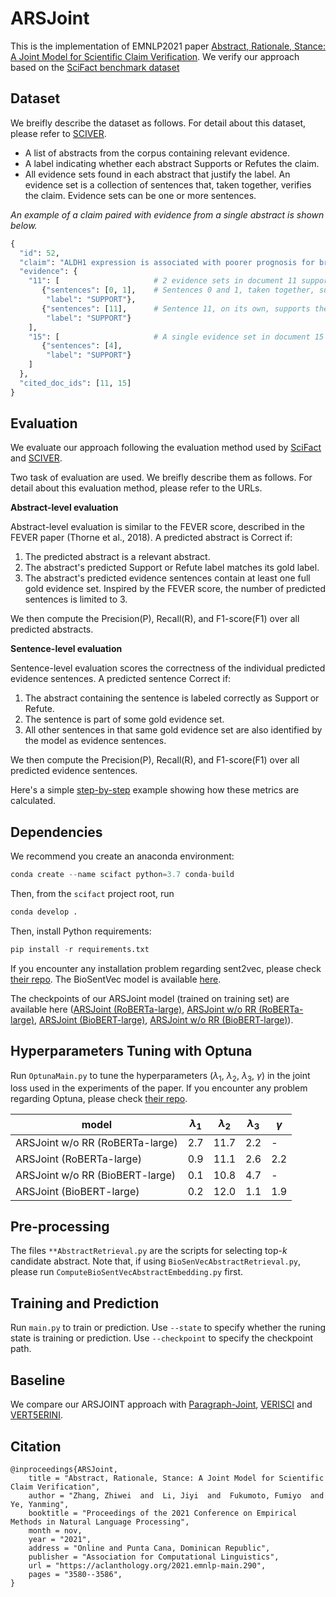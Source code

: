 # ARSJoint
This is the implementation of EMNLP2021 paper [Abstract, Rationale, Stance: A Joint Model for Scientific Claim Verification](https://aclanthology.org/2021.emnlp-main.290/). We verify our approach based on the [SciFact benchmark dataset](https://github.com/allenai/scifact)
## 

<!-- Due to the rapid growth in scientific literature, it is difficult for scientists to stay up-to-date on the latest findings. This challenge is especially acute during pandemics due to the risk of making decisions based on outdated or incomplete information. There is a need for AI systems that can help scientists with information overload and support scientific fact checking and evidence synthesis.

1. Take a scientific claim as input
2. Identify all relevant abstracts in a large corpus
3. Label them as Supporting or Refuting the claim
4. Select sentences as evidence for the label -->

## Dataset
We breifly describe the dataset as follows. For detail about this dataset, please refer to [SCIVER](https://sdproc.org/2021/sharedtasks.html#3c).

* A list of abstracts from the corpus containing relevant evidence.
* A label indicating whether each abstract Supports or Refutes the claim.
* All evidence sets found in each abstract that justify the label. An evidence set is a collection of sentences that, taken together, verifies the claim. Evidence sets can be one or more sentences.

*An example of a claim paired with evidence from a single abstract is shown below.*
``` python
{
  "id": 52,
  "claim": "ALDH1 expression is associated with poorer prognosis for breast cancer primary tumors.",
  "evidence": {
    "11": [                     # 2 evidence sets in document 11 support the claim.
       {"sentences": [0, 1],    # Sentences 0 and 1, taken together, support the claim.
        "label": "SUPPORT"},
       {"sentences": [11],      # Sentence 11, on its own, supports the claim.
        "label": "SUPPORT"}
    ],
    "15": [                     # A single evidence set in document 15 supports the claim.
       {"sentences": [4], 
        "label": "SUPPORT"}
    ]
  },
  "cited_doc_ids": [11, 15]
}
```
## Evaluation
We evaluate our approach following the evaluation method used by [SciFact](https://github.com/allenai/scifact/blob/master/doc/evaluation.md) and [SCIVER](https://sdproc.org/2021/sharedtasks.html#3c).

Two task of evaluation are used. We breifly describe them as follows. For detail about this evaluation method, please refer to the URLs.

**Abstract-level evaluation**

Abstract-level evaluation is similar to the FEVER score, described in the FEVER paper (Thorne et al., 2018). A predicted abstract is Correct if:

1. The predicted abstract is a relevant abstract.
2. The abstract's predicted Support or Refute label matches its gold label.
3. The abstract's predicted evidence sentences contain at least one full gold evidence set. Inspired by the FEVER score, the number of predicted sentences is limited to 3.

We then compute the Precision(P), Recall(R), and F1-score(F1) over all predicted abstracts.

**Sentence-level evaluation**

Sentence-level evaluation scores the correctness of the individual predicted evidence sentences. A predicted sentence Correct if:

1. The abstract containing the sentence is labeled correctly as Support or Refute.
2. The sentence is part of some gold evidence set.
3. All other sentences in that same gold evidence set are also identified by the model as evidence sentences.

We then compute the Precision(P), Recall(R), and F1-score(F1) over all predicted evidence sentences.

Here's a simple [step-by-step](https://github.com/allenai/scifact/blob/master/doc/evaluation.md) example showing how these metrics are calculated.



## Dependencies

We recommend you create an anaconda environment:
``` python
conda create --name scifact python=3.7 conda-build
```
Then, from the `scifact` project root, run
``` python
conda develop .
```
Then, install Python requirements:
``` python
pip install -r requirements.txt
```
If you encounter any installation problem regarding sent2vec, please check [their repo](https://github.com/epfml/sent2vec). The BioSentVec model is available [here](https://github.com/ncbi-nlp/BioSentVec#biosentvec).

The checkpoints of our ARSJoint model (trained on training set) are available here ([ARSJoint (RoBERTa-large)](https://drive.google.com/file/d/1iV_5rNC1ZYDRp-tCRoiA70YmW_OVA1Qe/view?usp=sharing), [ARSJoint w/o RR (RoBERTa-large)](https://drive.google.com/file/d/1fQPWoXjb5mHx8aioDrqOJdP-ym11Nw8j/view?usp=sharing), [ARSJoint (BioBERT-large)](https://drive.google.com/file/d/1O7jOkMN-jZOsWQZEQ97O6b-TBqhW3gQn/view?usp=sharing), [ARSJoint w/o RR (BioBERT-large)](https://drive.google.com/file/d/1lMv_PBwzLspCTrriwOZyJUvkOhI4a2uA/view?usp=sharing)).

## Hyperparameters Tuning  with Optuna
Run ```OptunaMain.py``` to tune the hyperparameters ($\lambda_1$, $\lambda_2$, $\lambda_3$, $\gamma$) in the joint loss used in the experiments of the paper. If you encounter any problem regarding Optuna, please check [their repo](https://github.com/optuna/optuna).

|model|$\lambda_1$|$\lambda_2$|$\lambda_3$|$\gamma$|
|-----|-----|-----|-----|-----|
|ARSJoint w/o RR (RoBERTa-large)|2.7|11.7|2.2|-|
|ARSJoint (RoBERTa-large)|0.9|11.1|2.6|2.2|
|ARSJoint w/o RR (BioBERT-large)|0.1|10.8|4.7|-|
|ARSJoint (BioBERT-large)|0.2|12.0|1.1|1.9|

## Pre-processing
The files ```**AbstractRetrieval.py``` are the scripts for selecting top-*k* candidate abstract. Note that, if using ```BioSenVecAbstractRetrieval.py```, please run ```ComputeBioSentVecAbstractEmbedding.py``` first.

## Training and Prediction
Run ```main.py``` to train or prediction. Use ```--state```  to specify whether the runing state is training or prediction. Use ```--checkpoint``` to specify the checkpoint path.

## Baseline
We compare our ARSJOINT approach with [Paragraph-Joint](https://github.com/jacklxc/ParagraphJointModel), [VERISCI](https://github.com/allenai/scifact) and [VERT5ERINI](https://github.com/castorini/pygaggle/tree/master/experiments/vert5erini).  

## Citation
```
@inproceedings{ARSJoint,
    title = "Abstract, Rationale, Stance: A Joint Model for Scientific Claim Verification",
    author = "Zhang, Zhiwei  and  Li, Jiyi  and  Fukumoto, Fumiyo  and  Ye, Yanming",
    booktitle = "Proceedings of the 2021 Conference on Empirical Methods in Natural Language Processing",
    month = nov,
    year = "2021",
    address = "Online and Punta Cana, Dominican Republic",
    publisher = "Association for Computational Linguistics",
    url = "https://aclanthology.org/2021.emnlp-main.290",
    pages = "3580--3586",
}
```
